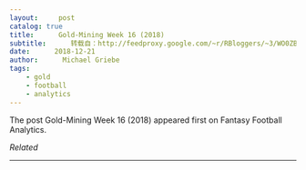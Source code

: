 ```yaml
---
layout:     post
catalog: true
title:      Gold-Mining Week 16 (2018)
subtitle:      转载自：http://feedproxy.google.com/~r/RBloggers/~3/WO0ZB4WRTVM/
date:      2018-12-21
author:      Michael Griebe
tags:
    - gold
    - football
    - analytics
---
```


The post Gold-Mining Week 16 (2018) appeared first on Fantasy Football Analytics.


*Related*








---
